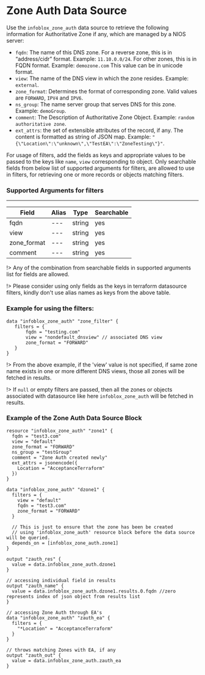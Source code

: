 # Zone Auth Data Source

Use the `infoblox_zone_auth` data source to retrieve the following information for Authoritative Zone if any, which are managed by a NIOS server:

* `fqdn`: The name of this DNS zone. For a reverse zone, this is in “address/cidr” format. Example: `11.10.0.0/24`. For other zones, this is in FQDN format. Example: `demozone.com` This value can be in unicode format.
* `view`: The name of the DNS view in which the zone resides. Example: `external`.
* `zone_format`: Determines the format of corresponding zone. Valid values are `FORWARD`, `IPV4` and `IPV6`.
* `ns_group`: The name server group that serves DNS for this zone. Example: `demoGroup`.
* `comment`: The Description of Authoritative Zone Object. Example: `random authoritative zone`.
* `ext_attrs`: the set of extensible attributes of the record, if any. The content is formatted as string of JSON map. Example: `"{\"Location\":\"unknown\",\"TestEA\":\"ZoneTesting\"}"`.

For usage of filters, add the fields as keys and appropriate values to be passed to the keys like `name`, `view` corresponding to object. Only searchable fields
from below list of supported arguments for filters, are allowed to use in filters, for retrieving one or more records or objects matching
filters.

### Supported Arguments for filters

-----
| Field       | Alias | Type   | Searchable |
|-------------|-------|--------|------------|
| fqdn        | ---   | string | yes        |
| view        | ---   | string | yes        |
| zone_format | ---   | string | yes        |
| comment     | ---   | string | yes        |

!> Any of the combination from searchable fields in supported arguments list for fields are allowed.

!> Please consider using only fields as the keys in terraform datasource filters, kindly don't use alias names as keys from the above table.

### Example for using the filters:
 ```hcl
 data "infoblox_zone_auth" "zone_filter" {
    filters = {
        fqdn = "testing.com"
        view = "nondefault_dnsview" // associated DNS view
        zone_format = "FORWARD"
    }
 }
 ```
!> From the above example, if the 'view' value is not specified, if same zone name exists in one or more different DNS views, those
all zones will be fetched in results.

!> If `null` or empty filters are passed, then all the zones or objects associated with datasource like here `infoblox_zone_auth` will be fetched in results.

### Example of the Zone Auth Data Source Block

```hcl
resource "infoblox_zone_auth" "zone1" {
  fqdn = "test3.com"
  view = "default"
  zone_format = "FORWARD"
  ns_group = "testGroup"
  comment = "Zone Auth created newly"
  ext_attrs = jsonencode({
    Location = "AcceptanceTerraform"
  })
}

data "infoblox_zone_auth" "dzone1" {
  filters = {
    view = "default"
    fqdn = "test3.com"
    zone_format = "FORWARD"
  }

  // This is just to ensure that the zone has been be created
  // using 'infoblox_zone_auth' resource block before the data source will be queried.
  depends_on = [infoblox_zone_auth.zone1]
}

output "zauth_res" {
  value = data.infoblox_zone_auth.dzone1
}

// accessing individual field in results
output "zauth_name" {
  value = data.infoblox_zone_auth.dzone1.results.0.fqdn //zero represents index of json object from results list
}

// accessing Zone Auth through EA's
data "infoblox_zone_auth" "zauth_ea" {
  filters = {
    "*Location" = "AcceptanceTerraform"
  }
}

// throws matching Zones with EA, if any
output "zauth_out" {
  value = data.infoblox_zone_auth.zauth_ea
}
```